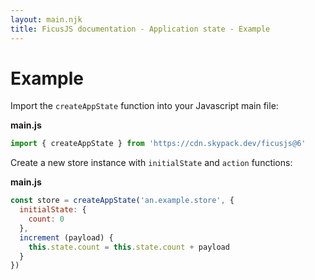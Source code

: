 ```yaml
---
layout: main.njk
title: FicusJS documentation - Application state - Example
---
```

# Example

Import the `createAppState` function into your Javascript main file:

**main.js**

```js
import { createAppState } from 'https://cdn.skypack.dev/ficusjs@6'
```

Create a new store instance with `initialState` and `action` functions:

**main.js**

```js
const store = createAppState('an.example.store', {
  initialState: {
    count: 0
  },
  increment (payload) {
    this.state.count = this.state.count + payload
  }
})
```
